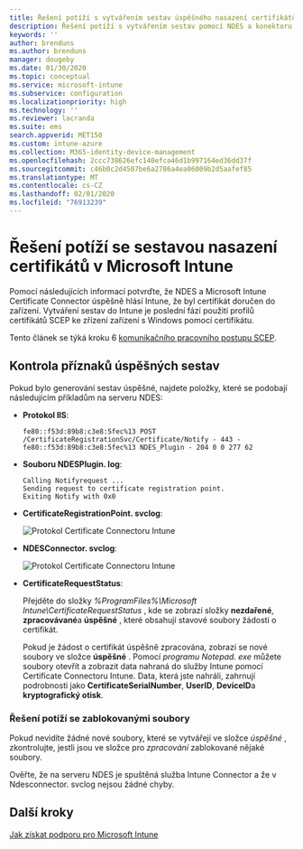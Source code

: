 ```yaml
---
title: Řešení potíží s vytvářením sestav úspěšného nasazení certifikátů do zařízení při použití protokolu SCEP s Microsoft Intune | Microsoft Docs
description: Řešení potíží s vytvářením sestav pomocí NDES a konektoru pro Intune o úspěšném nasazení certifikátů, které se zřídily pomocí profilů certifikátů SCEP
keywords: ''
author: brenduns
ms.author: brenduns
manager: dougeby
ms.date: 01/30/2020
ms.topic: conceptual
ms.service: microsoft-intune
ms.subservice: configuration
ms.localizationpriority: high
ms.technology: ''
ms.reviewer: lacranda
ms.suite: ems
search.appverid: MET150
ms.custom: intune-azure
ms.collection: M365-identity-device-management
ms.openlocfilehash: 2ccc738626efc140efca46d1b997164ed36dd37f
ms.sourcegitcommit: c46b0c2d4507be6a2786a4ea06009b2d5aafef85
ms.translationtype: MT
ms.contentlocale: cs-CZ
ms.lasthandoff: 02/01/2020
ms.locfileid: "76913239"
---
```

# <a name="troubleshoot-ndes-reporting-of-certificate-deployments-in-microsoft-intune"></a>Řešení potíží se sestavou nasazení certifikátů v Microsoft Intune

Pomocí následujících informací potvrďte, že NDES a Microsoft Intune Certificate Connector úspěšně hlásí Intune, že byl certifikát doručen do zařízení. Vytváření sestav do Intune je poslední fází použití profilů certifikátů SCEP ke zřízení zařízení s Windows pomocí certifikátu.

Tento článek se týká kroku 6 [komunikačního pracovního postupu SCEP](troubleshoot-scep-certificate-profiles.md).

## <a name="review-for-signs-of-successful-reporting"></a>Kontrola příznaků úspěšných sestav

Pokud bylo generování sestav úspěšné, najdete položky, které se podobají následujícím příkladům na serveru NDES:

- **Protokol IIS**:

  `fe80::f53d:89b8:c3e8:5fec%13 POST /CertificateRegistrationSvc/Certificate/Notify - 443 - fe80::f53d:89b8:c3e8:5fec%13 NDES_Plugin - 204 0 0 277 62`

- **Souboru NDESPlugin. log**:

  ```
  Calling Notifyrequest ...
  Sending request to certificate registration point.
  Exiting Notify with 0x0
  ```

- **CertificateRegistrationPoint. svclog**:

  ![Protokol Certificate Connectoru Intune](../protect/media/troubleshoot-scep-certificate-reporting/certificate-registration-point-log.png)

- **NDESConnector. svclog**:

  ![Protokol Certificate Connectoru Intune](../protect/media/troubleshoot-scep-certificate-reporting/ndesconnector-log.png)

- **CertificateRequestStatus**:

  Přejděte do složky *%ProgramFiles%\Microsoft Intune\CertificateRequestStatus* , kde se zobrazí složky **nezdařené**, **zpracovávané**a **úspěšné** , které obsahují stavové soubory žádosti o certifikát.

  Pokud je žádost o certifikát úspěšně zpracována, zobrazí se nové soubory ve složce **úspěšné** . Pomocí *programu Notepad. exe* můžete soubory otevřít a zobrazit data nahraná do služby Intune pomocí Certificate Connectoru Intune. Data, která jste nahráli, zahrnují podrobnosti jako **CertificateSerialNumber**, **UserID**, **DeviceID**a **kryptografický otisk**.

### <a name="troubleshoot-stuck-files"></a>Řešení potíží se zablokovanými soubory

Pokud nevidíte žádné nové soubory, které se vytvářejí ve složce *úspěšné* , zkontrolujte, jestli jsou ve složce pro *zpracování* zablokované nějaké soubory.

Ověřte, že na serveru NDES je spuštěná služba Intune Connector a že v Ndesconnector. svclog nejsou žádné chyby.

## <a name="next-steps"></a>Další kroky

[Jak získat podporu pro Microsoft Intune](../fundamentals/get-support.md)
